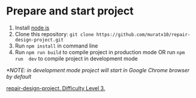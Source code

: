 # Prepare and start project
1. Install [node.js](https://nodejs.org/en/)
2. Clone this repository: `git clone https://github.com/muratx10/repair-design-project.git`
3. Run `npm install` in command line
4. Run `npm run build` to compile project in production mode OR run `npm run 
dev` to compile project in development mode

_*NOTE: in development mode project will start in Google Chrome browser by 
default_



[repair-design-project. Difficulty Level 3.](https://github.com/rolling-scopes-school/tasks/blob/master/tasks/markups/level-3/repair-design-project/repair-design-project-en.md)
